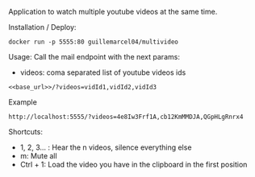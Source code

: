 Application to watch multiple youtube videos at the same time.

Installation / Deploy:

``` docker run -p 5555:80 guillemarcel04/multivideo ```

Usage: Call the mail endpoint with the next params:
 * videos: coma separated list of youtube videos ids

``` <<base_url>>/?videos=vidId1,vidId2,vidId3 ```

Example 

```http://localhost:5555/?videos=4e8Iw3Frf1A,cb12KmMMDJA,QGpHLgRnrx4```


Shortcuts:
* 1, 2, 3... : Hear the n videos, silence everything else
* m: Mute all
* Ctrl + 1: Load the video you have in the clipboard in the first position